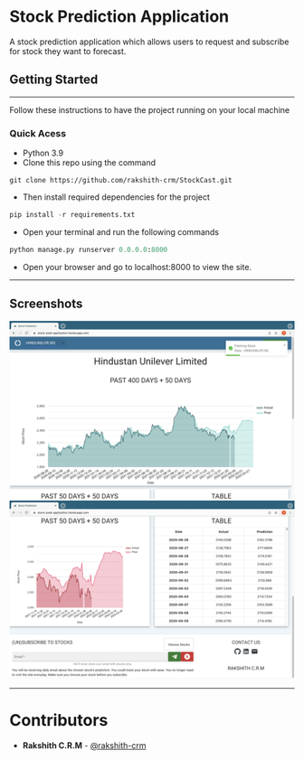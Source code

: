 # Stock Prediction Application

A stock prediction application which allows users to request 
and subscribe for stock they want to forecast.

## Getting Started
---
Follow these instructions to have the project running on your local machine

### Quick Acess
- Python 3.9
- Clone this repo using the command
```git 
git clone https://github.com/rakshith-crm/StockCast.git 
```

- Then install required dependencies for the project
```python
pip install -r requirements.txt
```
- Open your terminal and run the following commands
```python
python manage.py runserver 0.0.0.0:8000
```
- Open your browser and go to localhost:8000 to view the site.

---

## Screenshots

<img src="images/1.png">
<img src="images/2.png">

---

# Contributors
* **Rakshith C.R.M** - [@rakshith-crm](https://github.com/rakshith-crm)
